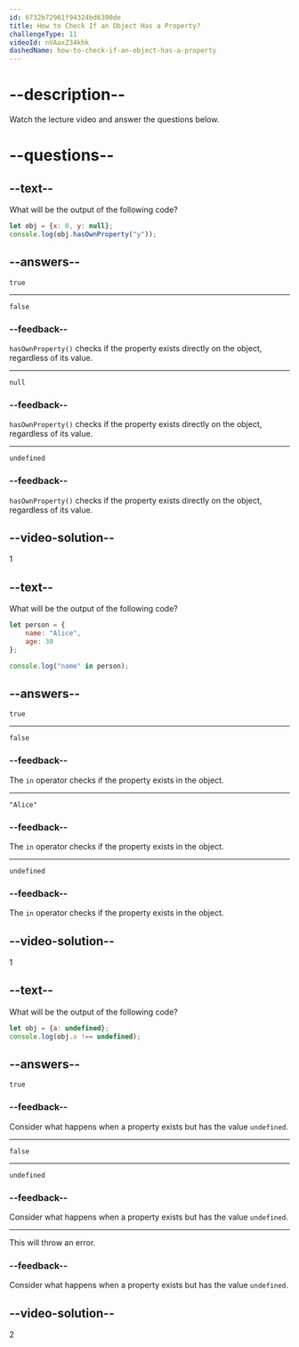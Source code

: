 ```yaml
---
id: 6732b72961f94324bd6390de
title: How to Check If an Object Has a Property?
challengeType: 11
videoId: nVAaxZ34khk
dashedName: how-to-check-if-an-object-has-a-property
---
```


# --description--

Watch the lecture video and answer the questions below.

# --questions--

## --text--

What will be the output of the following code?

```js
let obj = {x: 0, y: null};
console.log(obj.hasOwnProperty("y"));
```

## --answers--

`true`

---

`false`

### --feedback--

`hasOwnProperty()` checks if the property exists directly on the object, regardless of its value.

---

`null`

### --feedback--

`hasOwnProperty()` checks if the property exists directly on the object, regardless of its value.

---

`undefined`

### --feedback--

`hasOwnProperty()` checks if the property exists directly on the object, regardless of its value.

## --video-solution--

1

## --text--

What will be the output of the following code?

```js
let person = {
    name: "Alice",
    age: 30
};

console.log("name" in person);
```

## --answers--

`true`

---

`false`

### --feedback--

The `in` operator checks if the property exists in the object.

---

`"Alice"`

### --feedback--

The `in` operator checks if the property exists in the object.

---

`undefined`

### --feedback--

The `in` operator checks if the property exists in the object.

## --video-solution--

1

## --text--

What will be the output of the following code?

```js
let obj = {a: undefined};
console.log(obj.a !== undefined);
```

## --answers--

`true`

### --feedback--

Consider what happens when a property exists but has the value `undefined`.

---

`false`

---

`undefined`

### --feedback--

Consider what happens when a property exists but has the value `undefined`.

---

This will throw an error.

### --feedback--

Consider what happens when a property exists but has the value `undefined`.

## --video-solution--

2
